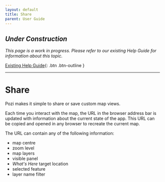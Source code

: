 ```yaml
---
layout: default
title: Share
parent: User Guide
---
```


## *Under Construction*

*This page is a work in progress. Please refer to our existing Help Guide for information about this topic.*

[Existing Help Guide](https://help.pozi.com/search?query=share){: .btn .btn-outline }

---

# Share

Pozi makes it simple to share or save custom map views.

Each time you interact with the map, the URL in the browser address bar is updated with information about the current state of the app. This URL can be copied and opened in any browser to recreate the current map.

The URL can contain any of the following information:

* map centre
* zoom level
* map layers
* visible panel
* *What's Here* target location
* selected feature
* layer name filter
